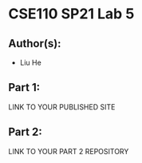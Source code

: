 # CSE110 SP21 Lab 5

## Author(s):
- Liu He

## Part 1:

LINK TO YOUR PUBLISHED SITE

## Part 2:

LINK TO YOUR PART 2 REPOSITORY